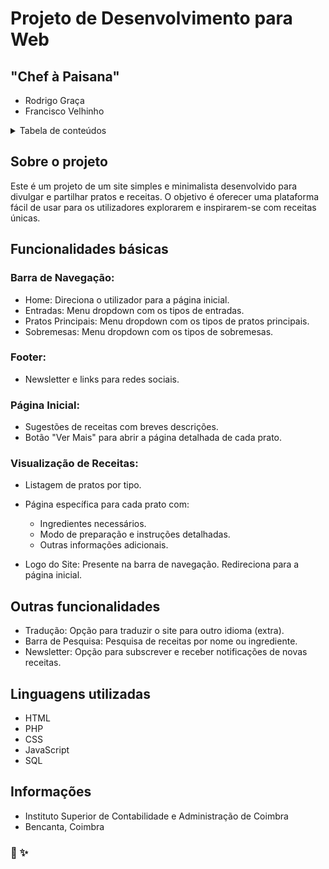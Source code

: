 # Projeto de Desenvolvimento para Web
## "Chef à Paisana"

* Rodrigo Graça
* Francisco Velhinho

<details>
<summary>Tabela de conteúdos</summary>

- [Sobre o projeto](#sobre-o-projeto)
- [Funcionalidades Básicas](#funcionalidades-básicas)
  - [Barra de navegação](#barra-de-navegação)
  - [Footer](#footer)
  - [Página Inicial](#página-inicial)
  - [Visualização de Receitas](#visualização-de-receitas)
- [Outras Funcionalidades](#outras-funcionalidades)
- [Linguagens Utilizadas](#linguagens-utilizadas)
- [Informações](#informações)

</details>

## Sobre o projeto
Este é um projeto de um site simples e minimalista desenvolvido para divulgar e partilhar pratos e receitas. O objetivo é oferecer uma plataforma fácil de usar para os utilizadores explorarem e inspirarem-se com receitas únicas.

## Funcionalidades básicas
### Barra de Navegação: 
  * Home: Direciona o utilizador para a página inicial.
  * Entradas: Menu dropdown com os tipos de entradas.
  * Pratos Principais: Menu dropdown com os tipos de pratos principais.
  * Sobremesas: Menu dropdown com os tipos de sobremesas.

### Footer: 
* Newsletter e links para redes sociais.

### Página Inicial:
  * Sugestões de receitas com breves descrições.
  * Botão "Ver Mais" para abrir a página detalhada de cada prato.

### Visualização de Receitas:
  * Listagem de pratos por tipo.
  * Página específica para cada prato com:
    * Ingredientes necessários.
    * Modo de preparação e instruções detalhadas.
    * Outras informações adicionais.

* Logo do Site: Presente na barra de navegação. Redireciona para a página inicial.

## Outras funcionalidades
* Tradução: Opção para traduzir o site para outro idioma (extra).
* Barra de Pesquisa: Pesquisa de receitas por nome ou ingrediente.
* Newsletter: Opção para subscrever e receber notificações de novas receitas.

## Linguagens utilizadas
* HTML
* PHP
* CSS
* JavaScript
* SQL

## Informações
* Instituto Superior de Contabilidade e Administração de Coimbra
* Bencanta, Coimbra

### :fork_and_knife: :sparkles:
